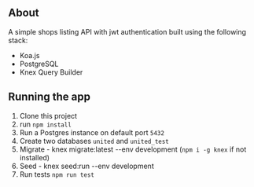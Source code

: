 ## About

A simple shops listing API with jwt authentication built using the following stack:

* Koa.js 
* PostgreSQL
* Knex Query Builder

## Running the app

1. Clone this project
2. run `npm install`
3. Run a Postgres instance on default port `5432`
4. Create two databases `united` and `united_test`
5. Migrate - knex migrate:latest --env development (`npm i -g knex` if not installed)
6. Seed - knex seed:run --env development
7. Run tests `npm run test`